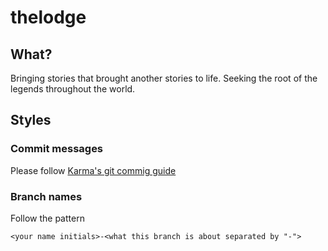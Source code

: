 # thelodge
## What?
Bringing stories that brought another stories to life. Seeking the root of the legends throughout the world.

## Styles
### Commit messages
Please follow [Karma's git commig guide](http://karma-runner.github.io/2.0/dev/git-commit-msg.html)

### Branch names
Follow the pattern
```
<your name initials>-<what this branch is about separated by "-">
```

